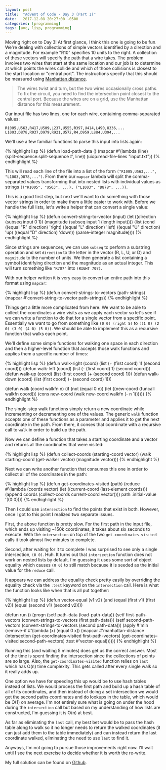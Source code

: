 ```yaml
---
layout: post
title:  "Advent of Code - Day 3 (Part 1)"
date:   2017-12-08 20:27:00 -0500
categories: [programming]
tags: [aoc, lisp, programming]
---
```


Moving right on to Day 3! At first glance, I think this one is going to be fun. We're dealing with collections of simple vectors identified by a direction and a magnitude. For example "R10" specifies 10 units to the right. A collection of these vectors will specify the path that a wire takes. The problem involves two wires that start at the same location and our job is to determine at which points the wires collide and which of those collisions is closest to the start location or "central port". The instructions specify that this should be measured using [Manhattan distance][manhattan].

> The wires twist and turn, but the two wires occasionally cross paths. To fix the circuit, you need to find the intersection point closest to the central port. Because the wires are on a grid, use the Manhattan distance for this measurement.

Our input file has two lines, one for each wire, containing comma-separated values:

```
R1005,U563,R417,U509,L237,U555,R397,U414,L490,U336,...
L1003,D878,R937,D979,R921,U572,R4,D959,L884,U394,...
```

We'll use a few familiar functions to parse this input into lists again:

{% highlight lisp %}
(defun load-path-data ()
    (mapcar
        #'(lambda (line) (split-sequence:split-sequence #\, line))
        (uiop:read-file-lines "input.txt"))
{% endhighlight %}

This will read each line of the file into a list of the form `("R1005,U563,...", "L1003,D878,...")`. From there our `mapcar` lambda will split the comma-separated values transforming that into nested lists with individual values as strings `(("R1005", "U563", ...), ("L1003", "D878", ...))`.

This is a good first step, but next we'll want to do something with those vector strings in order to make them a little easier to work with. Before we handle the full lists, let's write a helper that can convert a single value:

{% highlight lisp %}
(defun convert-string-to-vector (input)
    (let 
        ((direction (subseq input 0 1))
         (magnitude (subseq input 1 (length input))))
            (list
                (cond ((equal "R" direction) 'right)
                      ((equal "L" direction) 'left)
                      ((equal "U" direction) 'up)
                      ((equal "D" direction) 'down))
                (parse-integer magnitude))))
{% endhighlight %}

Since strings are sequences, we can use `subseq` to perform a substring operation and set `direction` to the letter in the vector (R, L, U, or D) and `magnitude` to the number of units. We then generate a list containing a symbol identifying direction and the magnitude as an actual integer. This will turn something like `"R707"` into `(RIGHT 707)`.

With our helper written it is very easy to convert an entire path into this format using `mapcar`:

{% highlight lisp %}
(defun convert-strings-to-vectors (path-strings)
    (mapcar #'convert-string-to-vector path-strings))
{% endhighlight %}

Things get a little more complicated from here. We want to be able to collect the coordinates a wire visits as we apply each vector so let's see if we can write a function to do that for a single vector from a specific point. Essentially we want to go from something like `(0 0) (right 5)` to `((1 0) (2 0) (3 0) (4 0) (5 0))`. We should be able to implement this as a recursive function that walks each point.

We'll define some simple functions for walking one space in each direction and then a higher-level function that accepts those walk functions and applies them a specific number of times:

{% highlight lisp %}
(defun walk-right (coord)
    (list (+ (first coord) 1) (second coord)))
(defun walk-left (coord)
    (list (- (first coord) 1) (second coord)))
(defun walk-up (coord)
    (list (first coord) (+ (second coord) 1)))
(defun walk-down (coord)
    (list (first coord) (- (second coord) 1)))

(defun walk (coord walkfn n)
    (if (not (equal 0 n))
        (let ((new-coord (funcall walkfn coord)))
        (cons
            new-coord
            (walk new-coord walkfn (- n 1))))))
{% endhighlight %}

The single-step walk functions simply return a new coordinate while incrementing or decrementing one of the values. The generic `walk` function accepts one of these functions as a parameter and applies it to get the next coordinate in the path. From there, it conses that coordinate with a recursive call to `walk` in order to build up the path.

Now we can define a function that takes a starting coordinate and a vector and returns all the coordinates that were visited:

{% highlight lisp %}
(defun collect-coords (starting-coord vector)
    (walk
        starting-coord
        (get-walker vector)
        (magnitude vector)))
{% endhighlight %}

Next we can write another function that consumes this one in order to collect all of the coordinates in the path:

{% highlight lisp %}
(defun get-coordinates-visited (path)
    (reduce
        #'(lambda (coords vector)
            (let ((current-coord (last-element coords)))
            (append coords (collect-coords current-coord vector))))
        path
        :initial-value '((0 0))))
{% endhighlight %}

Then I could use `intersection` to find the points that exist in both. However, once I got to this point I realized two separate issues. 

First, the above function is pretty slow. For the first path in the input file, which ends up visiting ~150k coordinates, it takes about six seconds to execute. With the `intersection` on top of the two `get-coordinates-visited` calls it took almost five minutes to complete. 

Second, after waiting for it to complete I was surprised to see only a single intersection, `(0 0)`. Huh. It turns out that `intersection` function does not work on nested lists by default. I'm guessing it uses some sort of object equality which causes `(0 0)` to still match because it is seeded as the initial value for the `reduce` call.

It appears we can address the equality check pretty easily by overriding the equality check via the `:test` keyword on the `intersection` call. Here is what the function looks like when that is all put together:

{% highlight lisp %}
(defun vector-equal (v1 v2)
    (and
        (equal (first v1) (first v2))
        (equal (second v1) (second v2))))

(defun run ()
    (progn
        (setf path-data (load-path-data))
        (setf first-path-vectors (convert-strings-to-vectors (first path-data)))
        (setf second-path-vectors (convert-strings-to-vectors (second path-data)))
        (apply #'min
            (remove-if #'(lambda (x) (equal 0 x))
                (mapcar
                    #'manhattan-distance 
                    (intersection 
                        (get-coordinates-visited first-path-vectors)
                        (get-coordinates-visited second-path-vectors)
                        :test #'vector-equal))))))
{% endhighlight %}

Running this (and waiting 5 minutes) does get us the correct answer. Most of the time is spent finding the intersection since the collections of points are so large. Also, the `get-coordinates-visited` function relies on `last` which has O(n) time complexity. This gets called after every single walk so it really adds up.

One option we have for speeding this up would be to use hash tables instead of lists. We would process the first path and build up a hash table of all of its coordinates, and then instead of doing a set intersection we would get the second paths coordinates and do lookups in the table, which would be O(1) on average. I'm not entirely sure what is going on under the hood during the `intersection` call but based on my understanding of how lists are constructed, I'm guessing it is O(n) at best.

As far as eliminating the `last` call, my best bet would be to pass the hash table along to walk so it no longer needs to return the walked coordinates (it can just add them to the table immediately) and can instead return the last coordinate walked, eliminating the need to use `last` to find it.

Anyways, I'm not going to pursue those improvements right now. I'll wait until I see the next exercise to decide whether it is worth the re-write.

My full solution can be found on [Github][gh].

[manhattan]: https://en.wikipedia.org/wiki/Taxicab_geometry
[gh]: https://github.com/mattherman/advent-of-code-2019